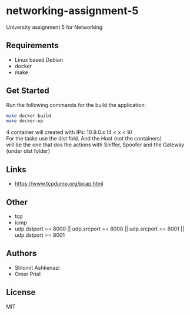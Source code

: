 # networking-assignment-5

University assignment 5 for Networking

## Requirements

- Linux based Debian
- docker
- make

## Get Started

Run the following commands for the build the application:

```bash
make docker-build
make docker-up
```

4 container will created with IPs: 10.9.0.x (4 < x < 9) \
For the tasks use the dist fold. And the Host (not the containers) \
will be the one that dos the actions with Sniffer, Spoofer and the Gateway (under dist folder)

## Links

- <https://www.tcpdump.org/pcap.html>

## Other

- tcp
- icmp
- udp.dstport == 8000 || udp.srcport == 8000 || udp.srcport == 8001 || udp.dstport == 8001

## Authors

- Shlomit Ashkenazi
- Omer Priel

## License

MIT
